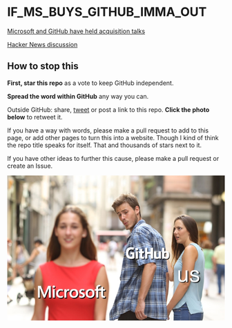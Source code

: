 # IF_MS_BUYS_GITHUB_IMMA_OUT

[Microsoft and GitHub have held acquisition talks](http://www.businessinsider.com/2-billion-startup-github-could-be-for-sale-microsoft-2018-5)

[Hacker News discussion](https://news.ycombinator.com/item?id=17208293)



## How to stop this

**First, star this repo** as a vote to keep GitHub independent.

**Spread the word within GitHub** any way you can. 

Outside GitHub: share, [tweet](https://twitter.com/intent/tweet?url=https%3A%2F%2Fgithub.com%2Fupend%2FIF_MS_BUYS_GITHUB_IMMA_OUT&text=Microsoft%20is%20trying%20to%20buy%20GitHub.%20Tell%20GitHub%20to%20%23resist.%20%23NeverMicrosoft.%20@upend%20the%20web%20oligarchy.) or post a link to this repo. **Click the photo below** to retweet it.

If you have a way with words, please make a pull request to add to this page, or add other pages to turn this into a website. Though I kind of think the repo title speaks for itself. That and thousands of stars next to it.

If you have other ideas to further this cause, please make a pull request or create an Issue.


[![IF_MS_BUYS_GITHUB_IMMA_OUT](IF_MS_BUYS_GITHUB_IMMA_OUT.jpg)](https://t.co/bbx5W8jbKc)

